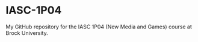 # IASC-1P04
My GitHub repository for the IASC 1P04 (New Media and Games) course at Brock University.

